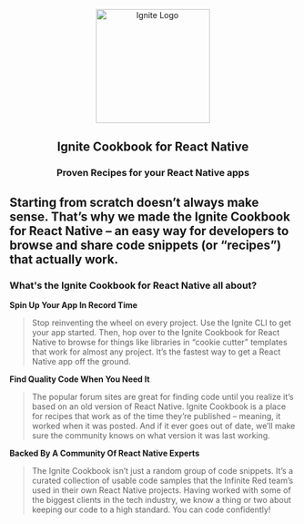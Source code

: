 <p align="center">
  <img src="./static/img/ignite.png" alt="Ignite Logo" width="200" />
  <h2 align="center">Ignite Cookbook for React Native</h2>
  <h3 align="center">Proven Recipes for your React Native apps</h3>
</p>

## Starting from scratch doesn’t always make sense. That’s why we made the Ignite Cookbook for React Native – an easy way for developers to browse and share code snippets (or “recipes”) that actually work.

### What's the Ignite Cookbook for React Native all about?

**Spin Up Your App In Record Time**

> Stop reinventing the wheel on every project. Use the Ignite CLI to get your app started. Then, hop over to the Ignite Cookbook for React Native to browse for things like libraries in “cookie cutter” templates that work for almost any project. It’s the fastest way to get a React Native app off the ground.

**Find Quality Code When You Need It**

> The popular forum sites are great for finding code until you realize it’s based on an old version of React Native. Ignite Cookbook is a place for recipes that work as of the time they’re published – meaning, it worked when it was posted. And if it ever goes out of date, we’ll make sure the community knows on what version it was last working.

**Backed By A Community Of React Native Experts**

> The Ignite Cookbook isn’t just a random group of code snippets. It’s a curated collection of usable code samples that the Infinite Red team’s used in their own React Native projects. Having worked with some of the biggest clients in the tech industry, we know a thing or two about keeping our code to a high standard. You can code confidently!
